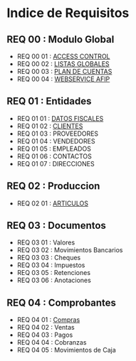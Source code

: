 # Indice de Requisitos

## REQ 00 : Modulo Global

- REQ 00 01 : [ACCESS CONTROL](<REQ 00 GLOBAL/REQ 00 01 Access Control.md>)
- REQ 00 02 : [LISTAS GLOBALES](<REQ 00 GLOBAL/REQ 00 02 ListasGlobales.md>)
- REQ 00 03 : [PLAN DE CUENTAS](<REQ 00 GLOBAL/REQ 00 03 Plan de Cuentas.md>)
- REQ 00 04 : [WEBSERVICE AFIP](<REQ 00 GLOBAL/REQ 00 03 Plan de Cuentas.md>)

## REQ 01 : Entidades
- REQ 01 01 : [DATOS FISCALES](<REQ 01 ENTIDADES/Req 01 01 Datos Fiscales.md>)
- REQ 01 02 : [CLIENTES](<REQ 01 02 Clientes/Req 01 02 Clientes.md>)
- REQ 01 03 : PROVEEDORES
- REQ 01 04 : VENDEDORES
- REQ 01 05 : EMPLEADOS
- REQ 01 06 : CONTACTOS
- REQ 01 07 : DIRECCIONES

## REQ 02 : Produccion
- REQ 02 01 : [ARTICULOS](<REQ 02 PRODUCCION/REQ 02 01 Articulos.md>)


## REQ 03 : Documentos
- REQ 03 01 : Valores  
- REQ 03 02 : Movimientos Bancarios 
- REQ 03 03 : Cheques 
- REQ 03 04 : Impuestos
- REQ 03 05 : Retenciones
- REQ 03 06 : Anotaciones

## REQ 04 : Comprobantes
- REQ 04 01 : [Compras](<REQ 04 COMPROBANTES/REQ 04 01 compras.md>)
- REQ 04 02 : Ventas 
- REQ 04 03 : Pagos 
- REQ 04 04 : Cobranzas 
- REQ 04 05 : Movimientos de Caja
  

